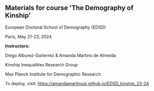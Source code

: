 ## Materials for course 'The Demography of Kinship'

European Doctoral School of Demography (EDSD)

Paris, May 21-23, 2024

**Instructors:**

Diego Alburez-Gutierrez & Amanda Martins de Almeida

Kinship Inequalities Research Group

Max Planck Institute for Demographic Research

To deploy, visit: https://amandamartinsal.github.io/EDSD_kinship_23-24
